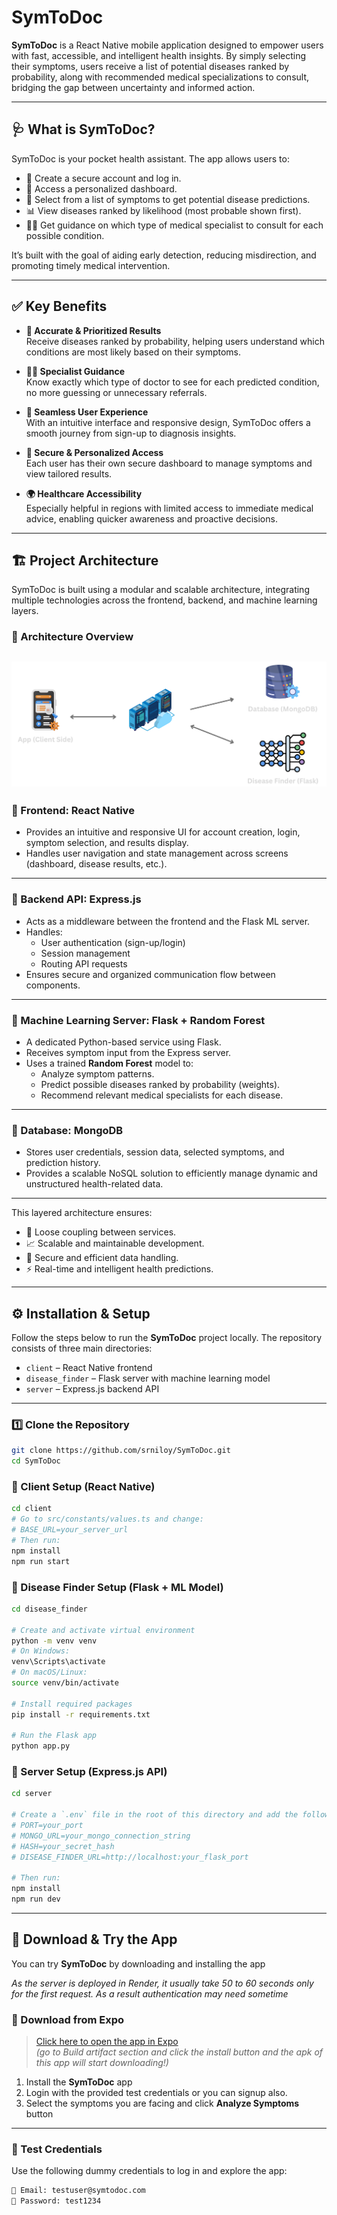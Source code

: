 # SymToDoc

**SymToDoc** is a React Native mobile application designed to empower users with fast, accessible, and intelligent health insights. By simply selecting their symptoms, users receive a list of potential diseases ranked by probability, along with recommended medical specializations to consult, bridging the gap between uncertainty and informed action.

---

## 🩺 What is SymToDoc?

SymToDoc is your pocket health assistant. The app allows users to:

- 🔐 Create a secure account and log in.
- 🧭 Access a personalized dashboard.
- 🧠 Select from a list of symptoms to get potential disease predictions.
- 📊 View diseases ranked by likelihood (most probable shown first).
- 👨‍⚕️ Get guidance on which type of medical specialist to consult for each possible condition.

It’s built with the goal of aiding early detection, reducing misdirection, and promoting timely medical intervention.

---

## ✅ Key Benefits

- **🎯 Accurate & Prioritized Results**  
  Receive diseases ranked by probability, helping users understand which conditions are most likely based on their symptoms.

- **👨‍⚕️ Specialist Guidance**  
  Know exactly which type of doctor to see for each predicted condition, no more guessing or unnecessary referrals.

- **📱 Seamless User Experience**  
  With an intuitive interface and responsive design, SymToDoc offers a smooth journey from sign-up to diagnosis insights.

- **🔐 Secure & Personalized Access**  
  Each user has their own secure dashboard to manage symptoms and view tailored results.

- **🌍 Healthcare Accessibility**  
  Especially helpful in regions with limited access to immediate medical advice, enabling quicker awareness and proactive decisions.


---

## 🏗️ Project Architecture

SymToDoc is built using a modular and scalable architecture, integrating multiple technologies across the frontend, backend, and machine learning layers.


### 🧩 Architecture Overview
![Architecture Overview](architecture.png "Architecture Overview")
---

### 🔹 Frontend: React Native

- Provides an intuitive and responsive UI for account creation, login, symptom selection, and results display.
- Handles user navigation and state management across screens (dashboard, disease results, etc.).

---

### 🔹 Backend API: Express.js

- Acts as a middleware between the frontend and the Flask ML server.
- Handles:
  - User authentication (sign-up/login)
  - Session management
  - Routing API requests
- Ensures secure and organized communication flow between components.

---

### 🔹 Machine Learning Server: Flask + Random Forest

- A dedicated Python-based service using Flask.
- Receives symptom input from the Express server.
- Uses a trained **Random Forest** model to:
  - Analyze symptom patterns.
  - Predict possible diseases ranked by probability (weights).
  - Recommend relevant medical specialists for each disease.

---

### 🔹 Database: MongoDB

- Stores user credentials, session data, selected symptoms, and prediction history.
- Provides a scalable NoSQL solution to efficiently manage dynamic and unstructured health-related data.

---

This layered architecture ensures:
- 🔁 Loose coupling between services.
- 📈 Scalable and maintainable development.
- 🔐 Secure and efficient data handling.
- ⚡ Real-time and intelligent health predictions.


---

## ⚙️ Installation & Setup

Follow the steps below to run the **SymToDoc** project locally. The repository consists of three main directories:

- `client` – React Native frontend
- `disease_finder` – Flask server with machine learning model
- `server` – Express.js backend API

---

### 1️⃣ Clone the Repository

```bash
git clone https://github.com/srniloy/SymToDoc.git
cd SymToDoc
```

### 📱 Client Setup (React Native)

```bash
cd client
# Go to src/constants/values.ts and change:
# BASE_URL=your_server_url
# Then run:
npm install
npm run start
```

### 🧠 Disease Finder Setup (Flask + ML Model)

```bash
cd disease_finder

# Create and activate virtual environment
python -m venv venv
# On Windows:
venv\Scripts\activate
# On macOS/Linux:
source venv/bin/activate

# Install required packages
pip install -r requirements.txt

# Run the Flask app
python app.py
```

### 🔐 Server Setup (Express.js API)

```bash
cd server

# Create a `.env` file in the root of this directory and add the following:
# PORT=your_port
# MONGO_URL=your_mongo_connection_string
# HASH=your_secret_hash
# DISEASE_FINDER_URL=http://localhost:your_flask_port

# Then run:
npm install
npm run dev
```

---

## 📲 Download & Try the App

You can try **SymToDoc** by downloading and installing the app

*As the server is deployed in Render, it usually take 50 to 60 seconds only for the first request. As a result authentication may need sometime*

### 🔗 Download from Expo

> [Click here to open the app in Expo](https://expo.dev/accounts/srniloy/projects/sym-to-doc/builds/2c379a23-cb33-4d2b-bd73-15af1e841814)  
> *(go to Build artifact section and click the install button and the apk of this app will start downloading!)*

1. Install the **SymToDoc** app
2. Login with the provided test credentials or you can signup also.
3. Select the symptoms you are facing and click **Analyze Symptoms** button

---

### 🧪 Test Credentials

Use the following dummy credentials to log in and explore the app:

```txt
📧 Email: testuser@symtodoc.com  
🔑 Password: test1234
```



